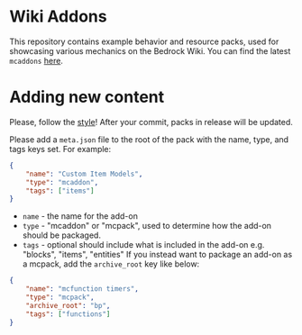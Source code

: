 # Wiki Addons

This repository contains example behavior and resource packs, used for showcasing various mechanics on the Bedrock Wiki.
You can find the latest `mcaddons` [here](https://github.com/Bedrock-OSS/wiki-addon/releases/tag/download).

# Adding new content

Please, follow the [style](https://wiki.bedrock.dev/meta/style-guide.html)!
After your commit, packs in release will be updated.

Please add a `meta.json` file to the root of the pack with the name, type, and tags keys set. For example:
```json
{
    "name": "Custom Item Models",
    "type": "mcaddon",
    "tags": ["items"]
}
```
- `name` - the name for the add-on
- `type` - "mcaddon" or "mcpack", used to determine how the add-on should be packaged.
- `tags` - optional should include what is included in the add-on e.g. "blocks", "items", "entities"
If you instead want to package an add-on as a mcpack, add the `archive_root` key like below:
```json
{
    "name": "mcfunction timers",
    "type": "mcpack",
    "archive_root": "bp",
    "tags": ["functions"]
}
```